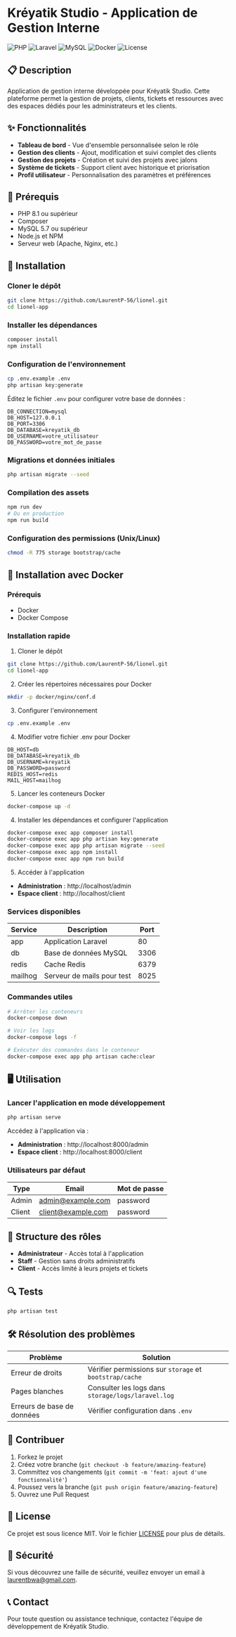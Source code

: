 # Kréyatik Studio - Application de Gestion Interne

![PHP](https://img.shields.io/badge/PHP-8.1+-777BB4?style=for-the-badge&logo=php&logoColor=white)
![Laravel](https://img.shields.io/badge/Laravel-12.x-FF2D20?style=for-the-badge&logo=laravel&logoColor=white)
![MySQL](https://img.shields.io/badge/MySQL-5.7+-4479A1?style=for-the-badge&logo=mysql&logoColor=white)
![Docker](https://img.shields.io/badge/Docker-ready-2496ED?style=for-the-badge&logo=docker&logoColor=white)
![License](https://img.shields.io/badge/License-MIT-green?style=for-the-badge)

## 📋 Description

Application de gestion interne développée pour Kréyatik Studio. Cette plateforme permet la gestion de projets, clients, tickets et ressources avec des espaces dédiés pour les administrateurs et les clients.



## ✨ Fonctionnalités

- **Tableau de bord** - Vue d'ensemble personnalisée selon le rôle
- **Gestion des clients** - Ajout, modification et suivi complet des clients
- **Gestion des projets** - Création et suivi des projets avec jalons
- **Système de tickets** - Support client avec historique et priorisation
- **Profil utilisateur** - Personnalisation des paramètres et préférences

## 🔧 Prérequis

- PHP 8.1 ou supérieur
- Composer
- MySQL 5.7 ou supérieur
- Node.js et NPM
- Serveur web (Apache, Nginx, etc.)

## 🚀 Installation

### Cloner le dépôt

```bash
git clone https://github.com/LaurentP-56/lionel.git
cd lionel-app
```

### Installer les dépendances

```bash
composer install
npm install
```

### Configuration de l'environnement

```bash
cp .env.example .env
php artisan key:generate
```

Éditez le fichier `.env` pour configurer votre base de données :

```
DB_CONNECTION=mysql
DB_HOST=127.0.0.1
DB_PORT=3306
DB_DATABASE=kreyatik_db
DB_USERNAME=votre_utilisateur
DB_PASSWORD=votre_mot_de_passe
```

### Migrations et données initiales

```bash
php artisan migrate --seed
```

### Compilation des assets

```bash
npm run dev
# Ou en production
npm run build
```

### Configuration des permissions (Unix/Linux)

```bash
chmod -R 775 storage bootstrap/cache
```

## 🐳 Installation avec Docker

### Prérequis
- Docker
- Docker Compose

### Installation rapide

1. Cloner le dépôt
```bash
git clone https://github.com/LaurentP-56/lionel.git
cd lionel-app
```

2. Créer les répertoires nécessaires pour Docker
```bash
mkdir -p docker/nginx/conf.d
```

3. Configurer l'environnement
```bash
cp .env.example .env
```

4. Modifier votre fichier .env pour Docker
```
DB_HOST=db
DB_DATABASE=kreyatik_db
DB_USERNAME=kreyatik
DB_PASSWORD=password
REDIS_HOST=redis
MAIL_HOST=mailhog
```

5. Lancer les conteneurs Docker
```bash
docker-compose up -d
```

4. Installer les dépendances et configurer l'application
```bash
docker-compose exec app composer install
docker-compose exec app php artisan key:generate
docker-compose exec app php artisan migrate --seed
docker-compose exec app npm install
docker-compose exec app npm run build
```

5. Accéder à l'application
- **Administration** : http://localhost/admin
- **Espace client** : http://localhost/client

### Services disponibles

| Service | Description | Port |
|---------|-------------|------|
| app | Application Laravel | 80 |
| db | Base de données MySQL | 3306 |
| redis | Cache Redis | 6379 |
| mailhog | Serveur de mails pour test | 8025 |

### Commandes utiles

```bash
# Arrêter les conteneurs
docker-compose down

# Voir les logs
docker-compose logs -f

# Exécuter des commandes dans le conteneur
docker-compose exec app php artisan cache:clear
```

## 🖥️ Utilisation

### Lancer l'application en mode développement

```bash
php artisan serve
```

Accédez à l'application via :
- **Administration** : http://localhost:8000/admin
- **Espace client** : http://localhost:8000/client

### Utilisateurs par défaut

| Type | Email | Mot de passe |
|------|-------|--------------|
| Admin | admin@example.com | password |
| Client | client@example.com | password |

## 👥 Structure des rôles

- **Administrateur** - Accès total à l'application
- **Staff** - Gestion sans droits administratifs
- **Client** - Accès limité à leurs projets et tickets

## 🔍 Tests

```bash
php artisan test
```

## 🛠️ Résolution des problèmes

| Problème | Solution |
|----------|----------|
| Erreur de droits | Vérifier permissions sur `storage` et `bootstrap/cache` |
| Pages blanches | Consulter les logs dans `storage/logs/laravel.log` |
| Erreurs de base de données | Vérifier configuration dans `.env` |

## 📝 Contribuer

1. Forkez le projet
2. Créez votre branche (`git checkout -b feature/amazing-feature`)
3. Committez vos changements (`git commit -m 'feat: ajout d'une fonctionnalité'`)
4. Poussez vers la branche (`git push origin feature/amazing-feature`)
5. Ouvrez une Pull Request

## 📄 License

Ce projet est sous licence MIT. Voir le fichier [LICENSE](LICENSE) pour plus de détails.

## 🔐 Sécurité

Si vous découvrez une faille de sécurité, veuillez envoyer un email à [laurentbwa@gmail.com](mailto:laurentbwa@gmail.com).

## 📞 Contact

Pour toute question ou assistance technique, contactez l'équipe de développement de Kréyatik Studio.
